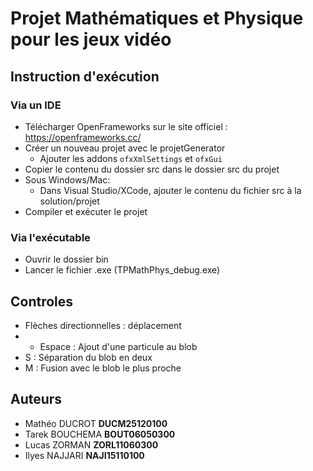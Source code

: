# Projet Mathématiques et Physique pour les jeux vidéo

## Instruction d'exécution

### Via un IDE
* Télécharger OpenFrameworks sur le site officiel : https://openframeworks.cc/
* Créer un nouveau projet avec le projetGenerator
    * Ajouter les addons `ofxXmlSettings` et `ofxGui`
* Copier le contenu du dossier src dans le dossier src du projet
* Sous Windows/Mac:
   * Dans Visual Studio/XCode, ajouter le contenu du fichier src à la solution/projet
* Compiler et exécuter le projet

### Via l'exécutable
* Ouvrir le dossier bin
* Lancer le fichier .exe (TPMathPhys_debug.exe)

## Controles
* Flèches directionnelles : déplacement
* * Espace : Ajout d'une particule au blob
* S : Séparation du blob en deux
* M : Fusion avec le blob le plus proche

## Auteurs

* Mathéo DUCROT **DUCM25120100**
* Tarek BOUCHEMA **BOUT06050300**
* Lucas ZORMAN **ZORL11060300**
* Ilyes NAJJARI **NAJI15110100**
